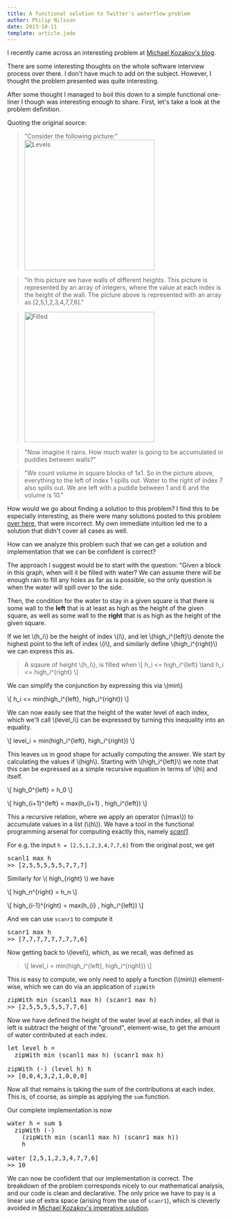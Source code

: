```yaml
---
title: A functional solution to Twitter's waterflow problem
author: Philip Nilsson
date: 2013-10-11
template: article.jade
---
```


I recently came across an interesting problem at [Michael Kozakov's
blog](http://qandwhat.apps.runkite.com/i-failed-a-twitter-interview/).

There are some interesting thoughts on the whole software interview
process over there. I don't have much to add on the subject. However,
I thought the problem presented was quite interesting.

After some thought I managed to boil this down to a simple functional
one-liner I though was interesting enough to share. First, let's take
a look at the problem definition.

Quoting the original source:

> "Consider the following picture:"
> <img src="http://qandwhat.apps.runkite.com/content/images/2013/Oct/twitter.jpg" alt="Levels" width="300"/>

> "In this picture we have walls of different heights. This picture is
> represented by an array of integers, where the value at each index is
> the height of the wall. The picture above is represented with an array
> as [2,5,1,2,3,4,7,7,6]."

> <img src="http://qandwhat.apps.runkite.com/content/images/2013/Oct/twitter_water.jpg" alt="Filled" width="300"/>

> "Now imagine it rains. How much water is going to be accumulated in
> puddles between walls?"

> "We count volume in square blocks of 1x1. So in the picture above,
> everything to the left of index 1 spills out. Water to the right of
> index 7 also spills out. We are left with a puddle between 1 and 6 and
> the volume is 10."

How would we go about finding a solution to this problem? I find this
to be especially interesting, as there were many solutions posted to
this problem [over
here](https://gist.github.com/mkozakov/59af0fd5bddbed1a0399), that
were incorrect. My own immediate intuition led me to a solution that
didn't cover all cases as well.

How can we analyze this problem such that we can get a solution and
implementation that we can be confident is correct?

The approach I suggest would be to start with the question: "Given a
block in this graph, when will it be filled with water? We can assume
there will be enough rain to fill any holes as far as is possible, so the
only question is when the water will spill over to the side.

Then, the condition for the water to stay in a given square is that
there is some wall to the **left** that is at least as high as the height of the
given square, as well as some wall to the **right** that is as high as
the height of the given square.

If we let \\(h_i\\) be the height of index \\(i\\), and let
\\(high_i^{left}\\) denote the highest point to the left of index
\\(i\\), and similarly define \\(high_i^{right}\\) we can express this
as.

> A sqaure of height \\(h_i\\), is filled when
> \\[ h_i <= high_i^{left} \land h_i <= high_i^{right} \\]

We can simplify the conjunction by expressing this via \\(min\\)

\\[ h_i <= min(high_i^{left}, high_i^{right}) \\]

We can now easily see that the height of the water level of each
index, which we'll call \\(level_i\\) can be expressed by turning this
inequality into an equality.

\\[ level_i = min(high_i^{left}, high_i^{right}) \\]

This leaves us in good shape for actually computing the answer. We
start by calculating the values if \\(high\\). Starting with \\(high_i^{left}\\) we note that
this can be expressed as a simple recursive equation in terms of \\(h\\) and itself.

\\[ high_0^{left} = h_0 \\]

\\[ high\_{i+1}^{left} = max(h\_{i+1} , high_i^{left}) \\] 

This a recursive relation, where we apply an operator (\\(max\\)) to
accumulate values in a list (\\(h\\)). We have a tool in the
functional programming arsenal for computing exactly this, namely
[_scanl1_](http://hackage.haskell.org/package/base-4.6.0.1/docs/Prelude.html#v:scanl1).

For e.g. the input `h = [2,5,1,2,3,4,7,7,6]` from the original post, we get

<pre>scanl1 max h 
>> [2,5,5,5,5,5,7,7,7]
</pre>

Similarly for \\( high_{right} \\) we have

\\[ high_n^{right} = h_n \\]

\\[ high\_{i-1}^{right} = max(h\_{i} , high_i^{left}) \\] 

And we can use `scanr1` to compute it

<pre>scanr1 max h 
>> [7,7,7,7,7,7,7,7,6]
</pre>

Now getting back to \\(level\\), which, as we recall, was defined as

> \\[ level_i = min(high_i^{left}, high_i^{right}) \\]

This is easy to compute, we only need to apply a function (\\(min\\))
element-wise, which we can do via an application of `zipWith`

<pre>zipWith min (scanl1 max h) (scanr1 max h)
>> [2,5,5,5,5,5,7,7,6]
</pre>

Now we have defined the height of the water level at each index, all
that is left is subtract the height of the "ground", element-wise, to
get the amount of water contributed at each index.

<pre>let level h =
  zipWith min (scanl1 max h) (scanr1 max h)

zipWith (-) (level h) h
>> [0,0,4,3,2,1,0,0,0]
</pre>

Now all that remains is taking the sum of the contributions at each
index. This is, of course, as simple as applying the `sum` function.

Our complete implementation is now

<pre>water h = sum $ 
  zipWith (-) 
    (zipWith min (scanl1 max h) (scanr1 max h))
    h

water [2,5,1,2,3,4,7,7,6]
>> 10
</pre>

We can now be confident that our implementation is correct. The
breakdown of the problem corresponds nicely to our mathematical
analysis, and our code is clean and declarative. The only price we
have to pay is a linear use of extra space (arising from the use of
`scanr1`), which is cleverly avoided in [Michael Kozakov's imperative
solution](https://gist.github.com/mkozakov/59af0fd5bddbed1a0399).

